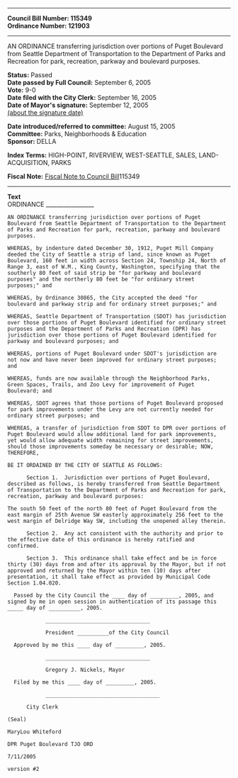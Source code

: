 * * * * *  
  
**Council Bill Number: [](#h0)[](#h2)115349**   
**Ordinance Number: 121903**  
  
* * * * *  
  
AN ORDINANCE transferring jurisdiction over portions of Puget Boulevard from Seattle Department of Transportation to the Department of Parks and Recreation for park, recreation, parkway and boulevard purposes.  
  
**Status:** Passed   
**Date passed by Full Council:** September 6, 2005   
**Vote:** 9-0   
**Date filed with the City Clerk:** September 16, 2005   
**Date of Mayor's signature:** September 12, 2005   
[(about the signature date)](/~public/approvaldate.htm)   
  
  
**Date introduced/referred to committee:** August 15, 2005   
**Committee:** Parks, Neighborhoods & Education   
**Sponsor:** DELLA   
  
**Index Terms:** HIGH-POINT, RIVERVIEW, WEST-SEATTLE, SALES, LAND-ACQUISITION, PARKS  
  
**Fiscal Note:** [Fiscal Note to Council Bill](http://clerk.seattle.gov/~public/fnote/115349.htm)[](#h1)[](#h3)115349  
  
* * * * *  
  
**Text**  
    ORDINANCE _________________  
  
    AN ORDINANCE transferring jurisdiction over portions of Puget  
    Boulevard from Seattle Department of Transportation to the Department  
    of Parks and Recreation for park, recreation, parkway and boulevard  
    purposes.  
  
    WHEREAS, by indenture dated December 30, 1912, Puget Mill Company  
    deeded the City of Seattle a strip of land, since known as Puget  
    Boulevard, 160 feet in width across Section 24, Township 24, North of  
    Range 3, east of W.M., King County, Washington, specifying that the  
    southerly 80 feet of said strip be "for parkway and boulevard  
    purposes" and the northerly 80 feet be "for ordinary street  
    purposes;" and  
  
    WHEREAS, by Ordinance 30865, the City accepted the deed "for  
    boulevard and parkway strip and for ordinary street purposes;" and  
  
    WHEREAS, Seattle Department of Transportation (SDOT) has jurisdiction  
    over those portions of Puget Boulevard identified for ordinary street  
    purposes and the Department of Parks and Recreation (DPR) has  
    jurisdiction over those portions of Puget Boulevard identified for  
    parkway and boulevard purposes; and  
  
    WHEREAS, portions of Puget Boulevard under SDOT's jurisdiction are  
    not now and have never been improved for ordinary street purposes;  
    and  
  
    WHEREAS, funds are now available through the Neighborhood Parks,  
    Green Spaces, Trails, and Zoo Levy for improvement of Puget  
    Boulevard; and  
  
    WHEREAS, SDOT agrees that those portions of Puget Boulevard proposed  
    for park improvements under the Levy are not currently needed for  
    ordinary street purposes; and  
  
    WHEREAS, a transfer of jurisdiction from SDOT to DPR over portions of  
    Puget Boulevard would allow additional land for park improvements,  
    yet would allow adequate width remaining for street improvements,  
    should those improvements someday be necessary or desirable; NOW,  
    THEREFORE,  
  
    BE IT ORDAINED BY THE CITY OF SEATTLE AS FOLLOWS:  
  
          Section 1.  Jurisdiction over portions of Puget Boulevard,  
    described as follows, is hereby transferred from Seattle Department  
    of Transportation to the Department of Parks and Recreation for park,  
    recreation, parkway and boulevard purposes:  
  
    The south 50 feet of the north 80 feet of Puget Boulevard from the  
    east margin of 25th Avenue SW easterly approximately 256 feet to the  
    west margin of Delridge Way SW, including the unopened alley therein.  
  
          Section 2.  Any act consistent with the authority and prior to  
    the effective date of this ordinance is hereby ratified and  
    confirmed.  
  
          Section 3.  This ordinance shall take effect and be in force  
    thirty (30) days from and after its approval by the Mayor, but if not  
    approved and returned by the Mayor within ten (10) days after  
    presentation, it shall take effect as provided by Municipal Code  
    Section 1.04.020.  
  
      Passed by the City Council the ____ day of _________, 2005, and  
    signed by me in open session in authentication of its passage this  
    _____ day of __________, 2005.  
  
                _________________________________  
  
                President __________of the City Council  
  
      Approved by me this ____ day of _________, 2005.  
  
                _________________________________  
  
                Gregory J. Nickels, Mayor  
  
      Filed by me this ____ day of _________, 2005.  
  
                ____________________________________  
  
          City Clerk  
  
    (Seal)  
  
    MaryLou Whiteford  
  
    DPR Puget Boulevard TJO ORD  
  
    7/11/2005  
  
    version #2  
